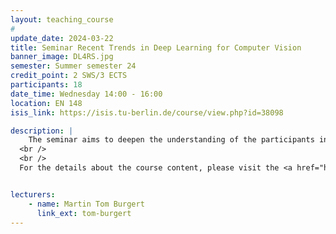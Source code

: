 ```yaml
---
layout: teaching_course
#
update_date: 2024-03-22
title: Seminar Recent Trends in Deep Learning for Computer Vision
banner_image: DL4RS.jpg
semester: Summer semester 24
credit_point: 2 SWS/3 ECTS
participants: 18
date_time: Wednesday 14:00 - 16:00
location: EN 148
isis_link: https://isis.tu-berlin.de/course/view.php?id=38098

description: |
    The seminar aims to deepen the understanding of the participants in current research problems at the intersection of deep learning and computer vision. This year’s topics include: data augmentation techniques, semi-supervised learning, self-supervised learning, architectural differences between CNNs and vision transformer, explainable AI, memorization and generalization, the lottery ticket hypothesis, texture bias in CNNs and special aspects of learning (spurious correlation, double decent, curriculum learning).
  <br />
  <br />
  For the details about the course content, please visit the <a href="https://moseskonto.tu-berlin.de/moses/modultransfersystem/bolognamodule/beschreibung/anzeigen.html?number=41089&version=1&sprache=2" target="_blank">Moses</a> page. <br />


lecturers:
    - name: Martin Tom Burgert
      link_ext: tom-burgert
---
```

